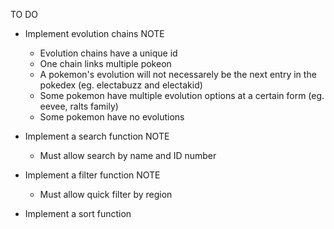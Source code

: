 
TO DO
- Implement evolution chains
    NOTE
    - Evolution chains have a unique id
    - One chain links multiple pokeon
    - A pokemon's evolution will not necessarely be the next entry in the pokedex (eg. electabuzz and electakid)
    - Some pokemon have multiple evolution options at a certain form (eg. eevee, ralts family)
    - Some pokemon have no evolutions

- Implement a search function
    NOTE
    - Must allow search by name and ID number

- Implement a filter function
    NOTE
    - Must allow quick filter by region

- Implement a sort function

